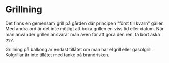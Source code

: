 # Grillning

Det finns en gemensam grill på gården där principen "först till kvarn" gäller.
Med andra ord är det inte möjligt att boka grillen en viss tid eller datum. När
man använder grillen ansvarar man även för att göra den ren, ta bort aska osv.

Grillning på balkong är endast tillåtet om man har elgrill eller gasolgrill.
Kolgrillar är inte tillåtet med tanke på brandrisken.
